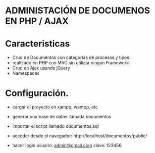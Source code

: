 # ADMINISTACIÓN DE DOCUMENOS EN PHP / AJAX

# Caracteristicas
- Crud de Documentos con categorías de procesos y tipos
- realizado en PHP con MVC sin utilizar ningún Framework
- Crud en Ajax usando jQuery
- Namespaces

# Configuración.

- cargar el proyecto en xampp, wampp, etc
- generar una base de datos llamada documentos
- importar el script llamado documentos.sql
- acceder desde el navegador: http://localhost/documentos/public/

- hacer login
	usuario: admin@gmail.com
	clave: 123456
